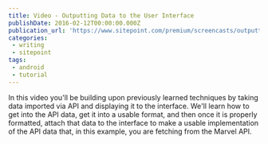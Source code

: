 ```yaml
---
title: Video - Outputting Data to the User Interface
publishDate: 2016-02-12T00:00:00.000Z
publication_url: 'https://www.sitepoint.com/premium/screencasts/outputting-data-to-your-android-app-s-user-interface'
categories:
 - writing
 - sitepoint
tags:
 - android
 - tutorial
---
```


In this video you'll be building upon previously learned techniques by taking data imported via API and displaying it to the interface. We'll learn how to get into the API data, get it into a usable format, and then once it is properly formatted, attach that data to the interface to make a usable implementation of the API data that, in this example, you are fetching from the Marvel API.
